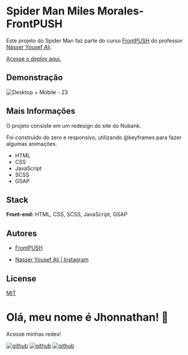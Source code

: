 # Spider Man Miles Morales- FrontPUSH

Este projeto do Spider Man faz parte do curso [FrontPUSH](https://frontpush.com.br/) do professor [Násser Yousef Ali](https://www.instagram.com/nasseryousef__/).

[Acesse o deploy aqui.](https://spidermanold.jhonnathandc.com.br)

## Demonstração
![Desktop + Mobile - 23](https://github.com/jhonnathandc/spidermanold-frontpush/assets/82620787/4cff2663-7b3c-4699-8029-2fba771408fa)


## Mais Informações
O projeto consiste em um redesign do site do Nubank.

Foi construído do zero e responsivo, utilizando @keyframes para fazer algumas animações.

- HTML
- CSS
- JavaScript
- SCSS
- GSAP

## Stack

**Front-end:** HTML, CSS, SCSS, JavaScript, GSAP

## Autores

- [FrontPUSH](https://frontpush.com.br/)

- [Nasser Yousef Ali | Instagram](https://www.instagram.com/nasseryousef__/)

## License

[MIT](https://choosealicense.com/licenses/mit/)

# Olá, meu nome é Jhonnathan! 👋

<p>Acesse minhas redes!</p>

[![github](https://img.shields.io/badge/-github-%23333?style=for-the-badge&logo=github&logoColor=white)](https://github.com/jhonnathandc)
[![github](https://img.shields.io/badge/-LinkedIn-%230077B5?style=for-the-badge&logo=linkedin&logoColor=white)]("https://www.linkedin.com/in/jhonnathan-cora-6427661b0/)
[![github](https://img.shields.io/badge/-instagram-%23E4405F?style=for-the-badge&logo=instagram&logoColor=white)](https://www.instagram.com/jhonnathandc/)
